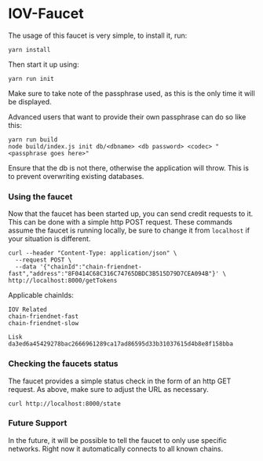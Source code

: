 # IOV-Faucet

The usage of this faucet is very simple, to install it, run:

```
yarn install
```

Then start it up using:

```
yarn run init
```

Make sure to take note of the passphrase used, as this is the only time it will be displayed.

Advanced users that want to provide their own passphrase can do so like this:

```
yarn run build
node build/index.js init db/<dbname> <db password> <codec> "<passphrase goes here>"
```

Ensure that the db is not there, otherwise the application will throw. This is to prevent overwriting existing databases.


### Using the faucet

Now that the faucet has been started up, you can send credit requests to it. This can be done with a simple http POST request. These commands assume the faucet is running locally, be sure to change it from `localhost` if your situation is different.

```
curl --header "Content-Type: application/json" \
  --request POST \
  --data '{"chainId":"chain-friendnet-fast","address":"8F0414C68C316C74765DBDC3B515D79D7CEA094B"}' \
http://localhost:8000/getTokens
```

Applicable chainIds:

```
IOV Related
chain-friendnet-fast
chain-friendnet-slow

Lisk
da3ed6a45429278bac2666961289ca17ad86595d33b31037615d4b8e8f158bba
```

### Checking the faucets status

The faucet provides a simple status check in the form of an http GET request. As above, make sure to adjust the URL as necessary.

```
curl http://localhost:8000/state
```

### Future Support

In the future, it will be possible to tell the faucet to only use specific networks. Right now it automatically connects to all known chains.
